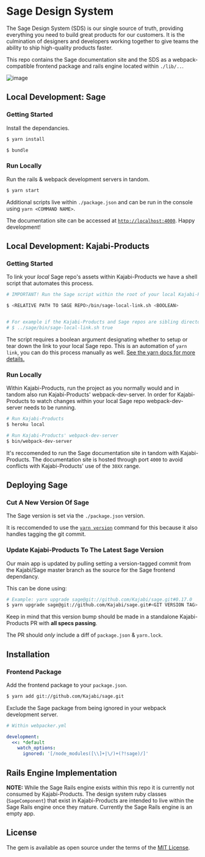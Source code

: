 # Sage Design System

The Sage Design System (SDS) is our single source of truth, providing everything you need to build great products for our customers. It is the culmination of designers and developers working together to give teams the ability to ship high-quality products faster.

This repo contains the Sage documentation site and the SDS as a webpack-compatible frontend package and rails engine located within `./lib/..`.

![image](https://user-images.githubusercontent.com/565743/83690086-b0acce00-a5b5-11ea-90f5-9b8e8b0bd337.png)


## Local Development: Sage

### Getting Started

Install the dependancies.

```bash
$ yarn install
```
```bash
$ bundle
```

### Run Locally

Run the rails & webpack development servers in tandom.
```bash
$ yarn start
```

Additional scripts live within `./package.json` and can be run in the console using `yarn <COMMAND NAME>`.

The documentation site can be accessed at [`http://localhost:4000`](http://localhost:4000/). Happy development!


## Local Development: Kajabi-Products

### Getting Started

To link your _local_ Sage repo's assets within Kajabi-Products we have a shell script that automates this process.

```bash
# IMPORTANT! Run the Sage script within the root of your local Kajabi-Products repo not the Sage repo.

$ <RELATIVE PATH TO SAGE REPO>/bin/sage-local-link.sh <BOOLEAN>


# For example if the Kajabi-Products and Sage repos are sibling directories:
# $ ../sage/bin/sage-local-link.sh true
```

The script requires a boolean argument designating whether to setup or tear down the link to your local Sage repo. This is an automation of `yarn link`, you can do this process manually as well. [See the yarn docs for more details.](https://classic.yarnpkg.com/en/docs/cli/link/)

### Run Locally

Within Kajabi-Products, run the project as you normally would and in tandom also run Kajabi-Products' webpack-dev-server. In order for Kajabi-Products to watch changes within your local Sage repo webpack-dev-server needs to be running.
```bash
# Run Kajabi-Products
$ heroku local

# Run Kajabi-Products' webpack-dev-server
$ bin/webpack-dev-server
```

It's reccomended to run the Sage documentation site in tandom with Kajabi-Products. The documentation site is hosted through port `4000` to avoid conflicts with Kajabi-Products' use of the `30XX` range.

## Deploying Sage
### Cut A New Version Of Sage
The Sage version is set via the `./package.json` version.

It is reccomended to use the [`yarn version`](https://classic.yarnpkg.com/en/docs/cli/version/) command for this because it also handles tagging the git commit.

### Update Kajabi-Products To The Latest Sage Version
Our main app is updated by pulling setting a version-tagged commit from the Kajabi/Sage master branch as the source for the Sage frontend dependancy.

This can be done using:
```bash
# Example: yarn upgrade sage@git://github.com/Kajabi/sage.git#0.17.0
$ yarn upgrade sage@git://github.com/Kajabi/sage.git#<GIT VERSION TAG>
```

Keep in mind that this version bump should be made in a standalone Kajabi-Products PR with **all specs passing**.

The PR should _only_ include a diff of `package.json` & `yarn.lock`.

## Installation
### Frontend Package
Add the frontend package to your `package.json`.
```bash
$ yarn add git://github.com/Kajabi/sage.git
```

Exclude the Sage package from being ignored in your webpack development server.
```yml
# Within webpacker.yml

development:
  <<: *default
    watch_options:
      ignored: '[/node_modules([\\]+|\/)+(?!sage)/]'

```

## Rails Engine Implementation
**NOTE:** While the Sage Rails engine exists within this repo it is currently not consumed by Kajabi-Products. The design system ruby classes (`SageComponent`) that exist in Kajabi-Products are intended to live within the Sage Rails engine once they mature. Currently the Sage Rails engine is an empty app.


## License

The gem is available as open source under the terms of the [MIT License](https://opensource.org/licenses/MIT).
